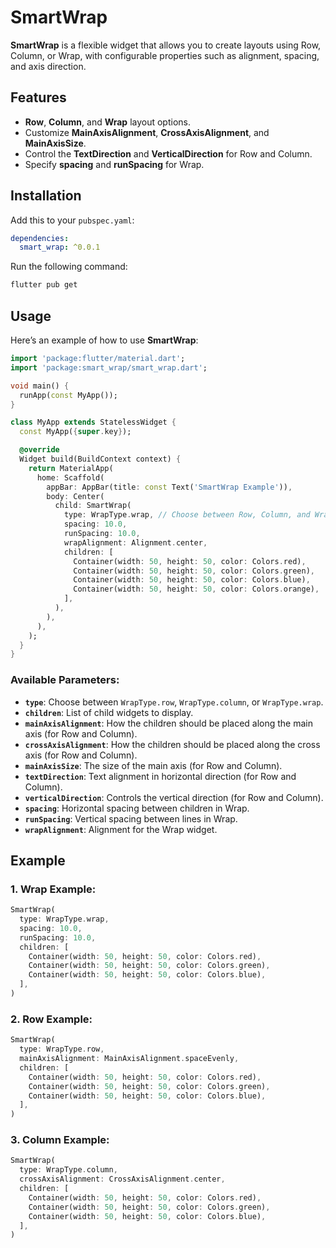 
# SmartWrap

**SmartWrap** is a flexible widget that allows you to create layouts using Row, Column, or Wrap, with configurable properties such as alignment, spacing, and axis direction.

## Features

- **Row**, **Column**, and **Wrap** layout options.
- Customize **MainAxisAlignment**, **CrossAxisAlignment**, and **MainAxisSize**.
- Control the **TextDirection** and **VerticalDirection** for Row and Column.
- Specify **spacing** and **runSpacing** for Wrap.

## Installation

Add this to your `pubspec.yaml`:

```yaml
dependencies:
  smart_wrap: ^0.0.1
```

Run the following command:

```bash
flutter pub get
```

## Usage

Here’s an example of how to use **SmartWrap**:

```dart
import 'package:flutter/material.dart';
import 'package:smart_wrap/smart_wrap.dart';

void main() {
  runApp(const MyApp());
}

class MyApp extends StatelessWidget {
  const MyApp({super.key});

  @override
  Widget build(BuildContext context) {
    return MaterialApp(
      home: Scaffold(
        appBar: AppBar(title: const Text('SmartWrap Example')),
        body: Center(
          child: SmartWrap(
            type: WrapType.wrap, // Choose between Row, Column, and Wrap
            spacing: 10.0,
            runSpacing: 10.0,
            wrapAlignment: Alignment.center,
            children: [
              Container(width: 50, height: 50, color: Colors.red),
              Container(width: 50, height: 50, color: Colors.green),
              Container(width: 50, height: 50, color: Colors.blue),
              Container(width: 50, height: 50, color: Colors.orange),
            ],
          ),
        ),
      ),
    );
  }
}
```

### Available Parameters:

- **`type`**: Choose between `WrapType.row`, `WrapType.column`, or `WrapType.wrap`.
- **`children`**: List of child widgets to display.
- **`mainAxisAlignment`**: How the children should be placed along the main axis (for Row and Column).
- **`crossAxisAlignment`**: How the children should be placed along the cross axis (for Row and Column).
- **`mainAxisSize`**: The size of the main axis (for Row and Column).
- **`textDirection`**: Text alignment in horizontal direction (for Row and Column).
- **`verticalDirection`**: Controls the vertical direction (for Row and Column).
- **`spacing`**: Horizontal spacing between children in Wrap.
- **`runSpacing`**: Vertical spacing between lines in Wrap.
- **`wrapAlignment`**: Alignment for the Wrap widget.

## Example

### 1. Wrap Example:

```dart
SmartWrap(
  type: WrapType.wrap,
  spacing: 10.0,
  runSpacing: 10.0,
  children: [
    Container(width: 50, height: 50, color: Colors.red),
    Container(width: 50, height: 50, color: Colors.green),
    Container(width: 50, height: 50, color: Colors.blue),
  ],
)
```

### 2. Row Example:

```dart
SmartWrap(
  type: WrapType.row,
  mainAxisAlignment: MainAxisAlignment.spaceEvenly,
  children: [
    Container(width: 50, height: 50, color: Colors.red),
    Container(width: 50, height: 50, color: Colors.green),
    Container(width: 50, height: 50, color: Colors.blue),
  ],
)
```

### 3. Column Example:

```dart
SmartWrap(
  type: WrapType.column,
  crossAxisAlignment: CrossAxisAlignment.center,
  children: [
    Container(width: 50, height: 50, color: Colors.red),
    Container(width: 50, height: 50, color: Colors.green),
    Container(width: 50, height: 50, color: Colors.blue),
  ],
)
```
